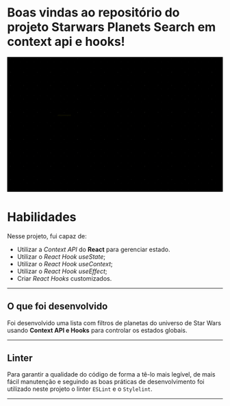 # Boas vindas ao repositório do projeto Starwars Planets Search em context api e hooks!
![img](projectIntro.gif)

# Habilidades

Nesse projeto, fui capaz de:

* Utilizar a _Context API_ do **React** para gerenciar estado.
* Utilizar o _React Hook useState_;
* Utilizar o _React Hook useContext_;
* Utilizar o _React Hook useEffect_;
* Criar _React Hooks_ customizados.

---

## O que foi desenvolvido

Foi desenvolvido uma lista com filtros de planetas do universo de Star Wars usando **Context API e Hooks** para controlar os estados globais.

---

## Linter

Para garantir a qualidade do código de forma a tê-lo mais legível, de mais fácil manutenção e seguindo as boas práticas de desenvolvimento foi utilizado neste projeto o linter `ESLint` e o `Stylelint`.

---
